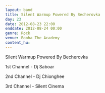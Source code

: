 ```yaml
---
layout: band
title: Silent Warmup Powered By Becherovka
day: 23
date: 2012-08-23 22:00
enddate: 2012-08-24 00:00
genre: Rock
venue: Booha The Academy
content_hu: 
---
```


Silent Warmup Powered By Becherovka

1st Channel - Dj Saboar

2nd Channel - Dj Chionghee

3rd Channel - Silent Cinema

